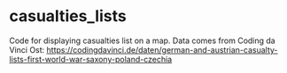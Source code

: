 # casualties_lists

Code for displaying casualties list on a map. 
Data comes from Coding da Vinci Ost: https://codingdavinci.de/daten/german-and-austrian-casualty-lists-first-world-war-saxony-poland-czechia
